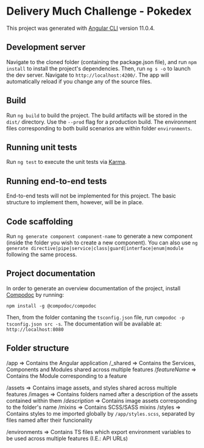 # Delivery Much Challenge - Pokedex

This project was generated with [Angular CLI](https://github.com/angular/angular-cli) version 11.0.4.

## Development server

Navigate to the cloned folder (containing the package.json file), and run `npm install` to install the project's dependencies. Then, run `ng s -o` to launch the dev server. Navigate to `http://localhost:4200/`. The app will automatically reload if you change any of the source files.

## Build

Run `ng build` to build the project. The build artifacts will be stored in the `dist/` directory. Use the `--prod` flag for a production build. The environment files corresponding to both build scenarios are within folder `environments`.

## Running unit tests

Run `ng test` to execute the unit tests via [Karma](https://karma-runner.github.io).

## Running end-to-end tests

End-to-end tests will not be implemented for this project. The basic structure to implement them, however, will be in place.

## Code scaffolding

Run `ng generate component component-name` to generate a new component (inside the folder you wish to create a new component). You can also use `ng generate directive|pipe|service|class|guard|interface|enum|module` following the same process.

## Project documentation

In order to generate an overview documentation of the project, install [Compodoc](https://compodoc.app/) by running:

`npm install -g @compodoc/compodoc`

Then, from the folder contaning the `tsconfig.json` file, run `compodoc -p tsconfig.json src -s`. The documentation will be available at: `http://localhost:8080`

## Folder structure

/app => Contains the Angular application
    /_shared => Contains the Services, Components and Modules shared across multiple features
    /*featureName* => Contains the Module corresponding to a feature

/assets => Contains image assets, and styles shared across multiple features
    /images => Contains folders named after a description of the assets contained within them
        /*description* => Contains image assets corresponding to the folder's name
    /mixins => Contains SCSS/SASS mixins
    /styles => Contains styles to me imported globally by `/app/styles.scss`, separated by files named after their funcionality

/environments => Contains TS files which export environment variables to be used across multiple features (I.E.: API URLs)
